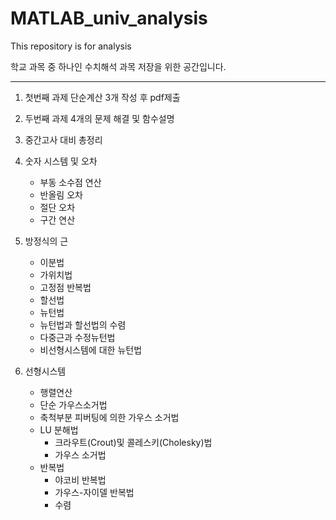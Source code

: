 # MATLAB_univ_analysis
This repository is for analysis

학교 과목 중 하나인 수치해석 과목 저장을 위한 공간입니다.

<hr/> 

1. 첫번째 과제
단순계산 3개 작성 후 pdf제출

2. 두번째 과제
4개의 문제 해결 및 함수설명

3. 중간고사 대비 총정리
 2. 숫자 시스템 및 오차
    * 부동 소수점 연산
    * 반올림 오차
    * 절단 오차
    * 구간 연산
 3. 방정식의 근
    * 이분법
    * 가위치법
    * 고정점 반복법
    * 할선법
    * 뉴턴법
    * 뉴턴법과 할선법의 수렴
    * 다중근과 수정뉴턴법
    * 비선형시스템에 대한 뉴턴법
 4. 선형시스템
    * 행렬연산
    * 단순 가우스소거법
    * 축척부분 피버팅에 의한 가우스 소거법
    * LU 분해법
        * 크라우트(Crout)및 콜레스키(Cholesky)법
        * 가우스 소거법
    * 반복법
        * 야코비 반복법
        * 가우스-자이델 반복법
        * 수렴
